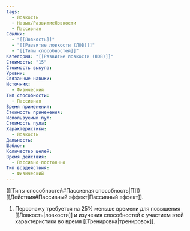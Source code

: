 ```yaml
---
tags:
  - Ловкость
  - Навык/РазвитиеЛовкости
  - Пассивная
Ссылки:
  - "[[Ловкость]]"
  - "[[Развитие ловкости (ЛОВ)]]"
  - "[[Типы способностей]]"
Категория: "[[Развитие ловкости (ЛОВ)]]"
Стоимость: "15"
Стоимость выкупа: 
Уровни: 
Связанные навыки: 
Источник:
  - Физический
Тип способности:
  - Пассивная
Время применения: 
Стоимость применения: 
Используемый пул: 
Стоимость пула: 
Характеристики:
  - Ловкость
Дальность: 
Шаблон: 
Количество целей: 
Время действия:
  - Пассивно-постоянно
Тип воздействия:
  - Физический
---
```

([[Типы способностей#Пассивная способность|П]]) [[Действия#Пассивный эффект|Пассивный эффект]].  

1. Персонажу требуется на 25% меньше времени для повышения [[Ловкость|ловкости]] и изучения способностей с участием этой характеристики во время [[Тренировка|тренировок]].
